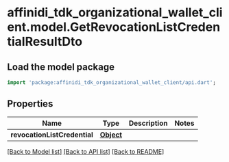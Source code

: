 # affinidi_tdk_organizational_wallet_client.model.GetRevocationListCredentialResultDto

## Load the model package

```dart
import 'package:affinidi_tdk_organizational_wallet_client/api.dart';
```

## Properties

| Name                         | Type              | Description | Notes |
| ---------------------------- | ----------------- | ----------- | ----- |
| **revocationListCredential** | [**Object**](.md) |             |

[[Back to Model list]](../README.md#documentation-for-models) [[Back to API list]](../README.md#documentation-for-api-endpoints) [[Back to README]](../README.md)
